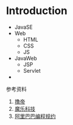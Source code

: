 # Introduction

- JavaSE
- Web
  - HTML
  - CSS
  - JS
- JavaWeb
  - JSP
  - Servlet
- 

参考资料

1. [撸帝](https://github.com/funtl)
2. [魔乐科技](http://www.mldn.cn/)
3. [阿里巴巴编程规约](https://github.com/alibaba/p3c/)